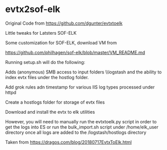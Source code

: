 # evtx2sof-elk

Original Code from https://github.com/dgunter/evtxtoelk

Little tweaks for Latsters SOF-ELK

Some customization for SOF-ELK, download VM from

https://github.com/philhagen/sof-elk/blob/master/VM_README.md

Running setup.sh will do the following:

Adds (anonymous) SMB access to input folders \\<IP>\logstash and the ability to index evtx files under the hostlog folder.

Add grok rules adn timestamp for various IIS log types processed under httpd

Create a hostlogs folder for storage of evtx files

Download and install the evtx to elk utilities

However, you will need to manually run the evtxtoelk.py script in order to get the logs into ES or run the bulk_import.sh script under /home/elk_user directory once all logs are added to the /logstash/hostlogs directory

Taken from https://dragos.com/blog/20180717EvtxToElk.html

